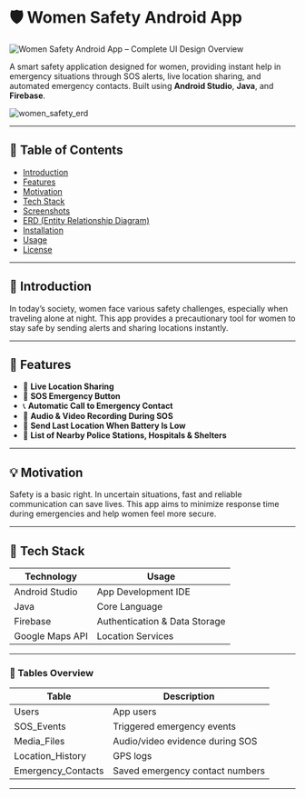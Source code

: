 # 🛡️ Women Safety Android App

![Women Safety Android App – Complete UI Design Overview](https://github.com/user-attachments/assets/e5f05a20-cf86-47aa-85f6-64dac7693043)

A smart safety application designed for women, providing instant help in emergency situations through SOS alerts, live location sharing, and automated emergency contacts. Built using **Android Studio**, **Java**, and **Firebase**.

![women_safety_erd](https://github.com/user-attachments/assets/2962e381-5c8b-4581-8dc5-19f05416c344)

---

## 📌 Table of Contents

- [Introduction](#introduction)
- [Features](#features)
- [Motivation](#motivation)
- [Tech Stack](#tech-stack)
- [Screenshots](#screenshots)
- [ERD (Entity Relationship Diagram)](#erd-entity-relationship-diagram)
- [Installation](#installation)
- [Usage](#usage)
- [License](#license)

---

## 📝 Introduction

In today’s society, women face various safety challenges, especially when traveling alone at night. This app provides a precautionary tool for women to stay safe by sending alerts and sharing locations instantly.

---

## 🚀 Features

- 📍 **Live Location Sharing**
- 🔴 **SOS Emergency Button**
- 📞 **Automatic Call to Emergency Contact**
- 🎥 **Audio & Video Recording During SOS**
- 🔋 **Send Last Location When Battery Is Low**
- 🏥 **List of Nearby Police Stations, Hospitals & Shelters**

---

## 💡 Motivation

Safety is a basic right. In uncertain situations, fast and reliable communication can save lives. This app aims to minimize response time during emergencies and help women feel more secure.

---

## 🧰 Tech Stack

| Technology      | Usage                          |
|-----------------|---------------------------------|
| Android Studio  | App Development IDE             |
| Java            | Core Language                   |
| Firebase        | Authentication & Data Storage   |
| Google Maps API | Location Services               |

---


### 🔹 Tables Overview

| Table              | Description                        |
|--------------------|------------------------------------|
| Users              | App users                          |
| SOS_Events         | Triggered emergency events         |
| Media_Files        | Audio/video evidence during SOS    |
| Location_History   | GPS logs                           |
| Emergency_Contacts | Saved emergency contact numbers    |

---

